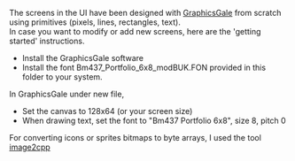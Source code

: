 The screens in the UI have been designed with [GraphicsGale](https://graphicsgale.com/us/) from scratch using primitives (pixels, lines, rectangles, text).  
In case you want to modify or add new screens, here are the 'getting started' instructions.
- Install the GraphicsGale software
- Install the font Bm437_Portfolio_6x8_modBUK.FON provided in this folder to your system.

In GraphicsGale under new file, 
- Set the canvas to 128x64 (or your screen size)
- When drawing text, set the font to "Bm437 Portfolio 6x8", size 8, pitch 0

For converting icons or sprites bitmaps to byte arrays, I used the tool [image2cpp](http://javl.github.io/image2cpp/)
